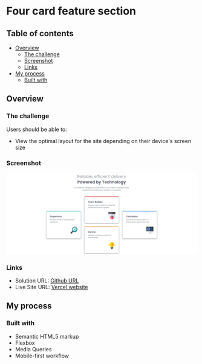 # Four card feature section 


## Table of contents

- [Overview](#overview)
  - [The challenge](#the-challenge)
  - [Screenshot](#screenshot)
  - [Links](#links)
- [My process](#my-process)
  - [Built with](#built-with)


## Overview

### The challenge

Users should be able to:

- View the optimal layout for the site depending on their device's screen size

### Screenshot

![](./screenshot-four-card.png)

### Links

- Solution URL: [Github URL](https://github.com/bandianconde/four-card-feature-section)
- Live Site URL: [Vercel website](https://four-card-feature-section-virid-eta.vercel.app/)

## My process

### Built with

- Semantic HTML5 markup
- Flexbox
- Media Queries
- Mobile-first workflow






